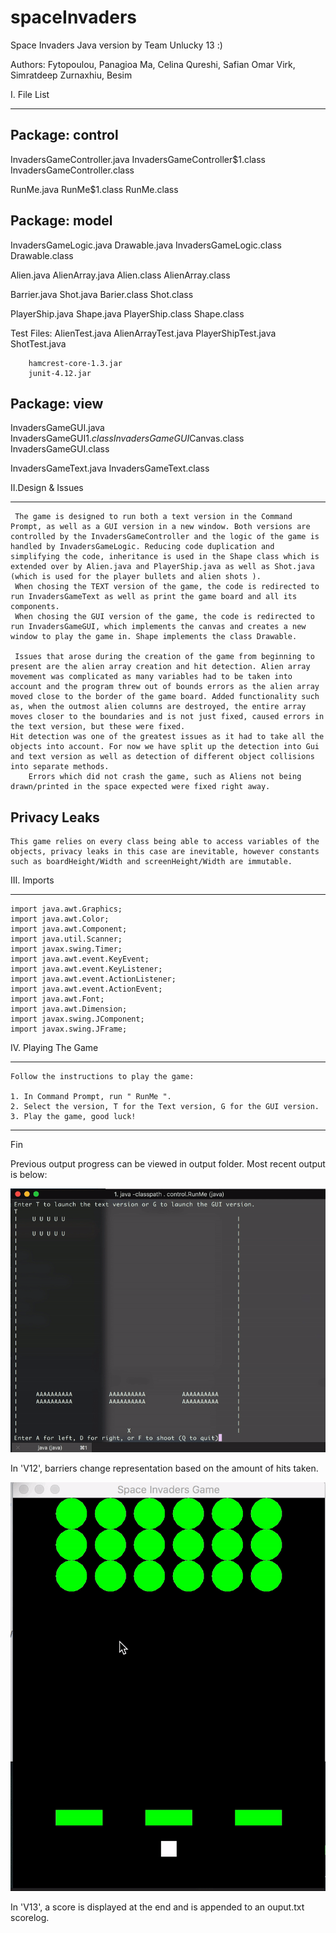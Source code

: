 # spaceInvaders

Space Invaders Java version by Team Unlucky 13 :)

Authors:
Fytopoulou, Panagioa
Ma, Celina
Qureshi, Safian Omar
Virk, Simratdeep
Zurnaxhiu, Besim


I. File List
_________________________

Package: control
----------------

InvadersGameController.java
InvadersGameController$1.class
InvadersGameController.class

RunMe.java
RunMe$1.class
RunMe.class


Package: model
---------------

InvadersGameLogic.java                Drawable.java
InvadersGameLogic.class               Drawable.class

Alien.java                            AlienArray.java
Alien.class                           AlienArray.class

Barrier.java                          Shot.java
Barier.class                          Shot.class

PlayerShip.java                       Shape.java
PlayerShip.class                      Shape.class

Test Files: AlienTest.java
            AlienArrayTest.java
            PlayerShipTest.java
            ShotTest.java

	    hamcrest-core-1.3.jar
	    junit-4.12.jar

Package: view
---------------

InvadersGameGUI.java
InvadersGameGUI$1.class
InvadersGameGUI$Canvas.class
InvadersGameGUI.class


InvadersGameText.java
InvadersGameText.class



II.Design & Issues
_______________________
     
	 The game is designed to run both a text version in the Command Prompt, as well as a GUI version in a new window. Both versions are controlled by the InvadersGameController and the logic of the game is handled by InvadersGameLogic. Reducing code duplication and simplifying the code, inheritance is used in the Shape class which is extended over by Alien.java and PlayerShip.java as well as Shot.java (which is used for the player bullets and alien shots ).
	 When chosing the TEXT version of the game, the code is redirected to run InvadersGameText as well as print the game board and all its components.
	 When chosing the GUI version of the game, the code is redirected to run InvadersGameGUI, which implements the canvas and creates a new window to play the game in. Shape implements the class Drawable. 
	 
	 Issues that arose during the creation of the game from beginning to present are the alien array creation and hit detection. Alien array movement was complicated as many variables had to be taken into account and the program threw out of bounds errors as the alien array moved close to the border of the game board. Added functionality such as, when the outmost alien columns are destroyed, the entire array moves closer to the boundaries and is not just fixed, caused errors in the text version, but these were fixed. 
	Hit detection was one of the greatest issues as it had to take all the objects into account. For now we have split up the detection into Gui and text version as well as detection of different object collisions into separate methods.
        Errors which did not crash the game, such as Aliens not being drawn/printed in the space expected were fixed right away. 

Privacy Leaks
--------------
	This game relies on every class being able to access variables of the objects, privacy leaks in this case are inevitable, however constants such as boardHeight/Width and screenHeight/Width are immutable.


		
III. Imports
___________________
	
	import java.awt.Graphics;
	import java.awt.Color;
	import java.awt.Component;
	import java.util.Scanner;
	import javax.swing.Timer;
	import java.awt.event.KeyEvent;
	import java.awt.event.KeyListener;
	import java.awt.event.ActionListener;
	import java.awt.event.ActionEvent;
	import java.awt.Font;
	import java.awt.Dimension;
	import javax.swing.JComponent;
	import javax.swing.JFrame;
	
	
IV. Playing The Game
________________________

	Follow the instructions to play the game:
	
	1. In Command Prompt, run " RunMe ".
	2. Select the version, T for the Text version, G for the GUI version.
	3. Play the game, good luck!
	
	
	
--------------------------------------------
Fin	

Previous output progress can be viewed in output folder. Most recent output is below:

![ScreenShot](outputs/outputV12Text.gif)

In 'V12', barriers change representation based on the amount of hits taken.


![ScreenShot](outputs/outputV13Gui.gif)

In 'V13', a score is displayed at the end and is appended to an ouput.txt scorelog. 
